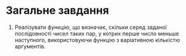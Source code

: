 #  Загальне завдання
1. Реалізувати функцію, що визначає, скільки серед заданої послідовності чисел таких пар, у котрих перше число меньше наступного, використовуючи функцію з варіативною кількістю аргументів.
